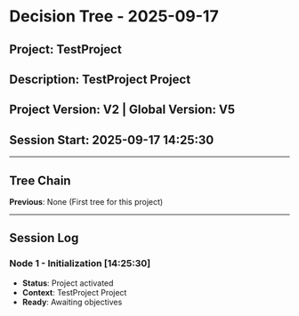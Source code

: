# Decision Tree - 2025-09-17
## Project: TestProject
## Description: TestProject Project
## Project Version: V2 | Global Version: V5
## Session Start: 2025-09-17 14:25:30

---

## Tree Chain
**Previous**: None (First tree for this project)

---

## Session Log

### Node 1 - Initialization [14:25:30]
- **Status**: Project activated
- **Context**: TestProject Project
- **Ready**: Awaiting objectives

